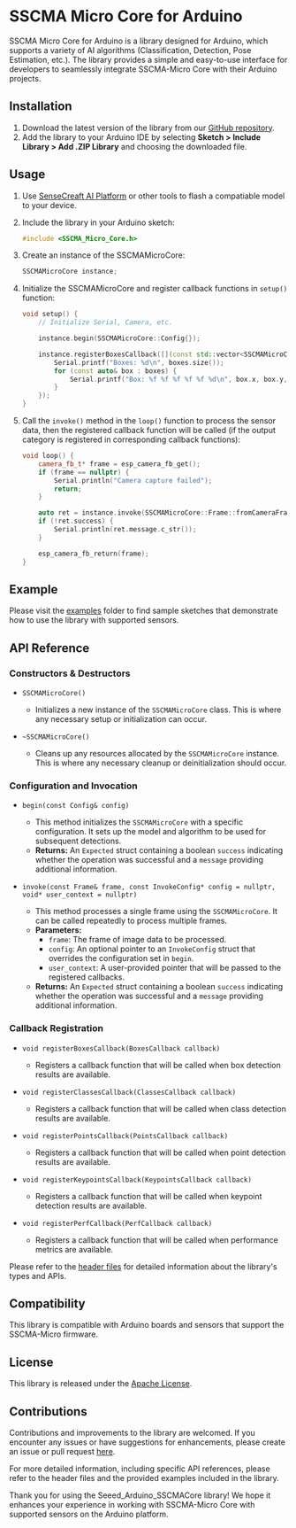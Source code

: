 # SSCMA Micro Core for Arduino

SSCMA Micro Core for Arduino is a library designed for Arduino, which supports a variety of AI algorithms (Classification, Detection, Pose Estimation, etc.). The library provides a simple and easy-to-use interface for developers to seamlessly integrate SSCMA-Micro Core with their Arduino projects.

## Installation

1. Download the latest version of the library from our [GitHub repository](https://github.com/seeed-studio/Seeed_Arduino_SSCMACore).
2. Add the library to your Arduino IDE by selecting **Sketch > Include Library > Add .ZIP Library** and choosing the downloaded file.

## Usage

1. Use [SenseCreaft AI Platform](https://sensecraft.seeed.cc/ai/#/home) or other tools to flash a compatiable model to your device.

2. Include the library in your Arduino sketch:  
   ```c++
   #include <SSCMA_Micro_Core.h>
   ```

3. Create an instance of the SSCMAMicroCore:
   ```c++
   SSCMAMicroCore instance;
   ```

4. Initialize the SSCMAMicroCore and register callback functions in `setup()` function:
    ```c++
    void setup() {
        // Initialize Serial, Camera, etc.

        instance.begin(SSCMAMicroCore::Config{});

        instance.registerBoxesCallback([](const std::vector<SSCMAMicroCore::Box>& boxes, void* user_context) {
            Serial.printf("Boxes: %d\n", boxes.size());
            for (const auto& box : boxes) {
                Serial.printf("Box: %f %f %f %f %f %d\n", box.x, box.y, box.w, box.h, box.score, box.target);
            }
        });
    }
    ```

4. Call the `invoke()` method in the `loop()` function to process the sensor data, then the registered callback function will be called (if the output category is registered in corresponding callback functions):
    ```c++
    void loop() {
        camera_fb_t* frame = esp_camera_fb_get();
        if (frame == nullptr) {
            Serial.println("Camera capture failed");
            return;
        }
    
        auto ret = instance.invoke(SSCMAMicroCore::Frame::fromCameraFrame(frame));
        if (!ret.success) {
            Serial.println(ret.message.c_str());
        }
    
        esp_camera_fb_return(frame);
    }
    ```

## Example

Please visit the [examples](./examples) folder to find sample sketches that demonstrate how to use the library with supported sensors.

## API Reference

### Constructors & Destructors

- `SSCMAMicroCore()`
  - Initializes a new instance of the `SSCMAMicroCore` class. This is where any necessary setup or initialization can occur.

- `~SSCMAMicroCore()`
  - Cleans up any resources allocated by the `SSCMAMicroCore` instance. This is where any necessary cleanup or deinitialization should occur.

### Configuration and Invocation

- `begin(const Config& config)`
  - This method initializes the `SSCMAMicroCore` with a specific configuration. It sets up the model and algorithm to be used for subsequent detections.
  - **Returns:** An `Expected` struct containing a boolean `success` indicating whether the operation was successful and a `message` providing additional information.

- `invoke(const Frame& frame, const InvokeConfig* config = nullptr, void* user_context = nullptr)`
  - This method processes a single frame using the `SSCMAMicroCore`. It can be called repeatedly to process multiple frames.
  - **Parameters:**
    - `frame`: The frame of image data to be processed.
    - `config`: An optional pointer to an `InvokeConfig` struct that overrides the configuration set in `begin`.
    - `user_context`: A user-provided pointer that will be passed to the registered callbacks.
  - **Returns:** An `Expected` struct containing a boolean `success` indicating whether the operation was successful and a `message` providing additional information.

### Callback Registration

- `void registerBoxesCallback(BoxesCallback callback)`
  - Registers a callback function that will be called when box detection results are available.

- `void registerClassesCallback(ClassesCallback callback)`
  - Registers a callback function that will be called when class detection results are available.

- `void registerPointsCallback(PointsCallback callback)`
  - Registers a callback function that will be called when point detection results are available.

- `void registerKeypointsCallback(KeypointsCallback callback)`
  - Registers a callback function that will be called when keypoint detection results are available.

- `void registerPerfCallback(PerfCallback callback)`
  - Registers a callback function that will be called when performance metrics are available.

Please refer to the [header files](./src/SSCMA_Micro_Core.h) for detailed information about the library's types and APIs.

## Compatibility

This library is compatible with Arduino boards and sensors that support the SSCMA-Micro firmware.

## License

This library is released under the [Apache License](./LICENSE).

## Contributions

Contributions and improvements to the library are welcomed. If you encounter any issues or have suggestions for enhancements, please create an issue or pull request [here](https://github.com/Seeed-Studio/Seeed_Arduino_SSCMACore/issues).

For more detailed information, including specific API references, please refer to the header files and the provided examples included in the library.

Thank you for using the Seeed_Arduino_SSCMACore library! We hope it enhances your experience in working with SSCMA-Micro Core with supported sensors on the Arduino platform.
